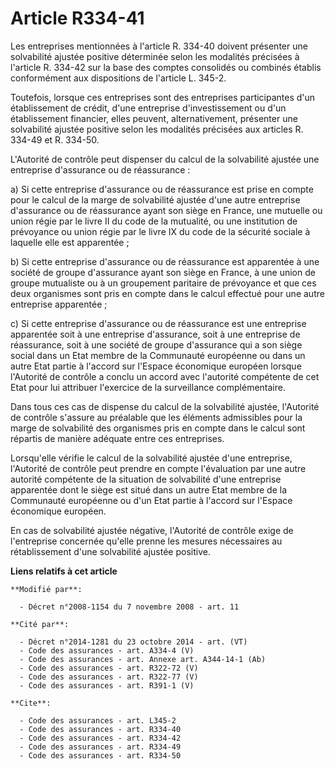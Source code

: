 # Article R334-41

Les entreprises mentionnées à l'article R. 334-40 doivent présenter une solvabilité ajustée positive déterminée selon les
modalités précisées à l'article R. 334-42 sur la base des comptes consolidés ou combinés établis conformément aux
dispositions de l'article L. 345-2. 

Toutefois, lorsque ces entreprises sont des entreprises participantes d'un établissement de crédit, d'une entreprise
d'investissement ou d'un établissement financier, elles peuvent, alternativement, présenter une solvabilité ajustée positive
selon les modalités précisées aux articles R. 334-49 et R. 334-50. 

L'Autorité de contrôle peut dispenser du calcul de la solvabilité ajustée une entreprise d'assurance ou de réassurance : 

a) Si cette entreprise d'assurance ou de réassurance est prise en compte pour le calcul de la marge de solvabilité ajustée
d'une autre entreprise d'assurance ou de réassurance ayant son siège en France, une mutuelle ou union régie par le livre II
du code de la mutualité, ou une institution de prévoyance ou union régie par le livre IX du code de la sécurité sociale à
laquelle elle est apparentée ; 

b) Si cette entreprise d'assurance ou de réassurance est apparentée à une société de groupe d'assurance ayant son siège en
France, à une union de groupe mutualiste ou à un groupement paritaire de prévoyance et que ces deux organismes sont pris en
compte dans le calcul effectué pour une autre entreprise apparentée ; 

c) Si cette entreprise d'assurance ou de réassurance est une entreprise apparentée soit à une entreprise d'assurance, soit à
une entreprise de réassurance, soit à une société de groupe d'assurance qui a son siège social dans un Etat membre de la
Communauté européenne ou dans un autre Etat partie à l'accord sur l'Espace économique européen lorsque l'Autorité de contrôle
a conclu un accord avec l'autorité compétente de cet Etat pour lui attribuer l'exercice de la surveillance complémentaire. 

Dans tous ces cas de dispense du calcul de la solvabilité ajustée, l'Autorité de contrôle s'assure au préalable que les
éléments admissibles pour la marge de solvabilité des organismes pris en compte dans le calcul sont répartis de manière
adéquate entre ces entreprises. 

Lorsqu'elle vérifie le calcul de la solvabilité ajustée d'une entreprise, l'Autorité de contrôle peut prendre en compte
l'évaluation par une autre autorité compétente de la situation de solvabilité d'une entreprise apparentée dont le siège est
situé dans un autre Etat membre de la Communauté européenne ou d'un Etat partie à l'accord sur l'Espace économique européen. 

En cas de solvabilité ajustée négative, l'Autorité de contrôle exige de l'entreprise concernée qu'elle prenne les mesures
nécessaires au rétablissement d'une solvabilité ajustée positive.

**Liens relatifs à cet article**

	**Modifié par**:

	  - Décret n°2008-1154 du 7 novembre 2008 - art. 11

	**Cité par**:

	  - Décret n°2014-1281 du 23 octobre 2014 - art. (VT)
	  - Code des assurances - art. A334-4 (V)
	  - Code des assurances - art. Annexe art. A344-14-1 (Ab)
	  - Code des assurances - art. R322-72 (V)
	  - Code des assurances - art. R322-77 (V)
	  - Code des assurances - art. R391-1 (V)

	**Cite**:

	  - Code des assurances - art. L345-2
	  - Code des assurances - art. R334-40
	  - Code des assurances - art. R334-42
	  - Code des assurances - art. R334-49
	  - Code des assurances - art. R334-50
